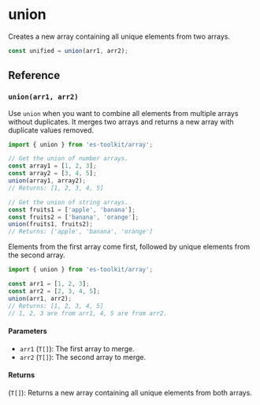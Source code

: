 # union

Creates a new array containing all unique elements from two arrays.

```typescript
const unified = union(arr1, arr2);
```

## Reference

### `union(arr1, arr2)`

Use `union` when you want to combine all elements from multiple arrays without duplicates. It merges two arrays and returns a new array with duplicate values removed.

```typescript
import { union } from 'es-toolkit/array';

// Get the union of number arrays.
const array1 = [1, 2, 3];
const array2 = [3, 4, 5];
union(array1, array2);
// Returns: [1, 2, 3, 4, 5]

// Get the union of string arrays.
const fruits1 = ['apple', 'banana'];
const fruits2 = ['banana', 'orange'];
union(fruits1, fruits2);
// Returns: ['apple', 'banana', 'orange']
```

Elements from the first array come first, followed by unique elements from the second array.

```typescript
import { union } from 'es-toolkit/array';

const arr1 = [1, 2, 3];
const arr2 = [2, 3, 4, 5];
union(arr1, arr2);
// Returns: [1, 2, 3, 4, 5]
// 1, 2, 3 are from arr1, 4, 5 are from arr2.
```

#### Parameters

- `arr1` (`T[]`): The first array to merge.
- `arr2` (`T[]`): The second array to merge.

#### Returns

(`T[]`): Returns a new array containing all unique elements from both arrays.
